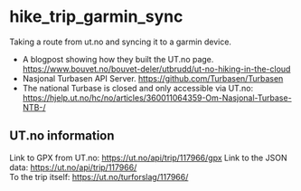 # hike_trip_garmin_sync


Taking a route from ut.no and syncing it to a garmin device.

- A blogpost showing how they built the UT.no page. https://www.bouvet.no/bouvet-deler/utbrudd/ut-no-hiking-in-the-cloud 
- Nasjonal Turbasen API Server. https://github.com/Turbasen/Turbasen
- The national Turbase is closed and only accessible via UT.no: https://hjelp.ut.no/hc/no/articles/360011064359-Om-Nasjonal-Turbase-NTB-/

## UT.no information

Link to GPX from UT.no: https://ut.no/api/trip/117966/gpx
Link to the JSON data:  https://ut.no/api/trip/117966/	
To the trip itself: 	https://ut.no/turforslag/117966/
